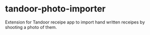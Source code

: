 # tandoor-photo-importer

Extension for Tandoor receipe app to import hand written receipes by shooting a photo of them.

